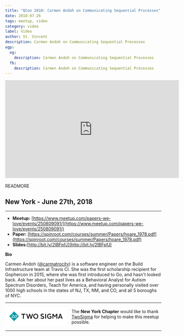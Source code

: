 ```yaml
---
title: "QCon 2018: Carmen Andoh on Communicating Sequential Processes"
date: 2018-07-26
tags: meetup, video
category: video
label: Video
author: St. Vincent
description: Carmen Andoh on Communicating Sequential Processes
ogp:
  og:
    description: Carmen Andoh on Communicating Sequential Processes
  fb:
    description: Carmen Andoh on Communicating Sequential Processes
---
```


<iframe class="video" width="560" height="315" src="https://www.youtube.com/embed/av3dYv0UM_s" frameborder="0" allowfullscreen></iframe>

READMORE

## New York - June 27th, 2018

****

* **Meetup:** [https://www.meetup.com/papers-we-love/events/250809091/](https://www.meetup.com/papers-we-love/events/250809091/)
* **Paper:** [https://spinroot.com/courses/summer/Papers/hoare_1978.pdf](https://spinroot.com/courses/summer/Papers/hoare_1978.pdf)
* **Slides:**[http://bit.ly/2IBFpfJ](http://bit.ly/2IBFpfJ)

**Bio**

Carmen Andoh ([@carmatrocity](https://twitter.com/carmatrocity)) is a software engineer on the Build Infrastructure team at Travis CI. She was the first scholarship recipient for Gophercon in 2015, where she was first introduced to Go, and hasn't looked back. Ask her about her past lives as a Behavioral Analyst for Autism Spectrum Disorders, Teach for America, and having personally visited over 1000 high schools in the states of NJ, TX, NM, and CO, and all 5 boroughs of NYC.


---

<p style="display: flex; flex-direction: row; justify-content: center; align-items: center;">
  <a href="https://www.twosigma.com/"><img src="/images/TwoSigma_RGB.jpg" alt="TwoSigma" title="TwoSigma - Platinum Sponsor of Papers We Love NYC" style="width: 200px; margin: 0 1em 0 0;"></a> <span style="flex: 1;">The <strong>New York Chapter</strong> would like to thank <a href="https://www.twosigma.com">TwoSigma</a> for helping to make this meetup possible.</span>
</p>

---
